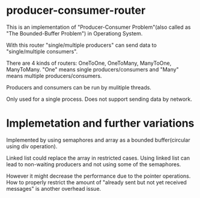 # producer-consumer-router
This is an implementation of "Producer-Consumer Problem"(also called as "The Bounded-Buffer Problem") in Operationg System.

With this router "single/multiple producers" can send data to "single/multiple consumers".

There are 4 kinds of routers: OneToOne, OneToMany, ManyToOne, ManyToMany.
"One" means single producers/consumers and "Many" means multiple producers/consumers.

Producers and consumers can be run by mulitiple threads.

Only used for a single process.
Does not support sending data by network.

# Implemetation and further variations

Implemented by using semaphores and array as a bounded buffer(circular using div operation).

Linked list could replace the array in restricted cases. Using linked list can lead to non-waiting producers and not using some of the semaphores. 

However it might decrease the performance due to the pointer operations. How to properly restrict the amount of "already sent but not yet received messages" is another overhead issue.
